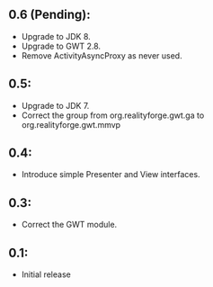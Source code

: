 ## 0.6 (Pending):
* Upgrade to JDK 8.
* Upgrade to GWT 2.8.
* Remove ActivityAsyncProxy as never used.

## 0.5:
* Upgrade to JDK 7.
* Correct the group from org.realityforge.gwt.ga to org.realityforge.gwt.mmvp

## 0.4:

* Introduce simple Presenter and View interfaces.

## 0.3:

* Correct the GWT module.

## 0.1:

* Initial release
